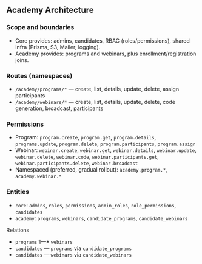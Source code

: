 ## Academy Architecture

### Scope and boundaries

- Core provides: admins, candidates, RBAC (roles/permissions), shared infra (Prisma, S3, Mailer, logging).
- Academy provides: programs and webinars, plus enrollment/registration joins.

### Routes (namespaces)

- `/academy/programs/*` — create, list, details, update, delete, assign participants
- `/academy/webinars/*` — create, list, details, update, delete, code generation, broadcast, participants

### Permissions

- Program: `program.create`, `program.get`, `program.details`, `programs.update`, `program.delete`, `program.participants`, `program.assign`
- Webinar: `webinar.create`, `webinar.get`, `webinar.details`, `webinar.update`, `webinar.delete`, `webinar.code`, `webinar.participants.get`, `webinar.participants.delete`, `webinar.broadcast`
- Namespaced (preferred, gradual rollout): `academy.program.*`, `academy.webinar.*`

### Entities

- `core`: `admins`, `roles`, `permissions`, `admin_roles`, `role_permissions`, `candidates`
- `academy`: `programs`, `webinars`, `candidate_programs`, `candidate_webinars`

Relations
- `programs` 1—* `webinars`
- `candidates` *—* `programs` via `candidate_programs`
- `candidates` *—* `webinars` via `candidate_webinars`


